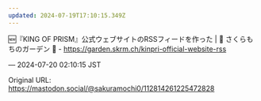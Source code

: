 ```yaml
---
updated: 2024-07-19T17:10:15.349Z
---
```


<p>🆕『KING OF PRISM』公式ウェブサイトのRSSフィードを作った | 🌱 さくらもちのガーデン 🌸 - <a href="https://garden.skrm.ch/kinpri-official-website-rss" target="_blank" rel="nofollow noopener noreferrer" translate="no"><span class="invisible">https://</span><span class="ellipsis">garden.skrm.ch/kinpri-official</span><span class="invisible">-website-rss</span></a></p>

&mdash; 2024-07-20 02:10:15 JST

Original URL: https://mastodon.social/@sakuramochi0/112814261225472828
